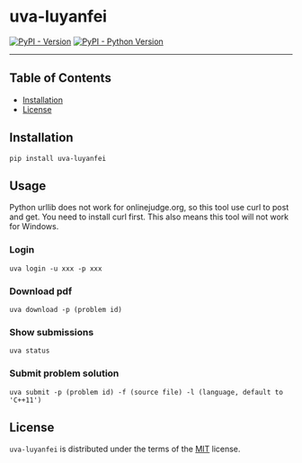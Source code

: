 # uva-luyanfei

[![PyPI - Version](https://img.shields.io/pypi/v/uva-luyanfei.svg)](https://pypi.org/project/uva-luyanfei)
[![PyPI - Python Version](https://img.shields.io/pypi/pyversions/uva-luyanfei.svg)](https://pypi.org/project/uva-luyanfei)

-----

## Table of Contents

- [Installation](#installation)
- [License](#license)

## Installation

```console
pip install uva-luyanfei
```

## Usage
Python urllib does not work for onlinejudge.org, so this tool use curl to post and get. You need to install curl first. 
This also means this tool will not work for Windows.

### Login
```console
uva login -u xxx -p xxx
```

### Download pdf
```console
uva download -p (problem id)
```

### Show submissions
```console
uva status
```

### Submit problem solution
```console
uva submit -p (problem id) -f (source file) -l (language, default to 'C++11')
```

## License

`uva-luyanfei` is distributed under the terms of the [MIT](https://spdx.org/licenses/MIT.html) license.
